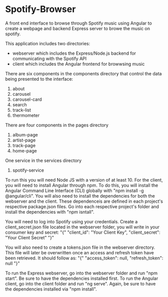 # Spotify-Browser

A front end interface to browse through Spotify music using Angular to create a webpage and backend Express server to browe the music on spotify.

This application includes two directories:
- webserver which includes the Express/Node.js backend for communicating with the Spotify API
- client which includes the Angular frontend for browwsing music

There are six components in the components directory that control the data being presented to the interface:
1. about
2. carousel
3. carousel-card
4. search
5. track-list
6. thermometer

There are four components in the pages directory
1. album-page
2. artist-page
3. track-page
4. home-page

One service in the services directory
1. spotify-service

To run this you will need Node JS with a version of at least 10. For the client, you will need to install Angular through npm. To do this, you will install the Angular Command Line Interface (CLI) globally with "npm install -g @angular/cli". You will also need to install the dependencies for both the webserver and the client. These dependenceis are defined in each project's respective package.json files. Go into each respective project's folder and install the dependencies with "npm isntall".

You will need to log into Spotify using your credentials. Create a client_secret.json file located in the webserver folder, you will write in your consumer key and secret:
"{"
 "client_id": "Your Client Key",
 "client_secret": "Your Client Secret"
 "}"

You will also need to create a tokens.json file in the webserver directory. This file will later be overwritten once an access and refresh token have been retrieved. It should follow as:
"{"
 "access_token": null,
 "refresh_token": null
 "}"
 
 To run the Express webserver, go into the webserver folder and run "npm start". Be sure to have the dependencies installed first. To run the Angular client, go into the client folder and run "ng serve". Again, be sure to have the dependencies installed via "npm install".
